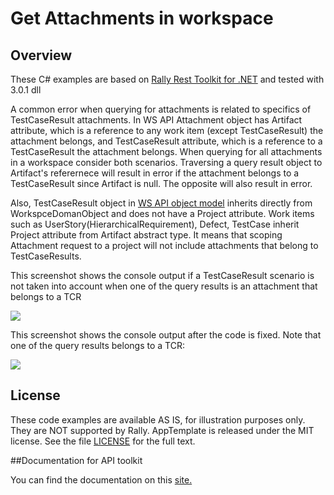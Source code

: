 Get Attachments in workspace
=========================

## Overview
These C# examples are based on [Rally Rest Toolkit for .NET](https://github.com/RallyTools/RallyRestToolkitFor.NET)
and tested with 3.0.1 dll

A common error when querying for attachments is related to specifics of TestCaseResult attachments.
In WS API Attachment object has Artifact attribute, which is a reference to any work item (except TestCaseResult) the attachment belongs, and TestCaseResult attribute, which is a reference to a TestCaseResult the attachment belongs.
When querying for all attachments in a workspace consider both scenarios. Traversing a query result object to Artifact's referernece will result in error if the attachment belongs to a TestCaseResult since Artifact is null.
The opposite will also result in error.

Also, TestCaseResult object in [WS API object model](https://rally1.rallydev.com/slm/doc/webservice/objectModel.sp) inherits directly from WorkspceDomanObject and does not have a Project attribute.
Work items such as UserStory(HierarchicalRequirement), Defect, TestCase inherit Project attribute from Artifact abstract type.
It means that scoping Attachment request to a project will not include attachments that belong to TestCaseResults.

This screenshot shows the console output if a TestCaseResult scenario is not taken into account when one of the query results is an attachment that belongs to a TCR

![](pic0.png)

This screenshot shows the console output after the code is fixed. Note that one of the query results belongs to a TCR:

![](pic1.png)

## License
These code examples are  available AS IS, for illustration purposes only. They are NOT supported by Rally.
AppTemplate is released under the MIT license.  See the file [LICENSE](./LICENSE) for the full text.

##Documentation for API toolkit

You can find the documentation on this [site.](https://github.com/RallyTools/RallyRestToolkitFor.NET)